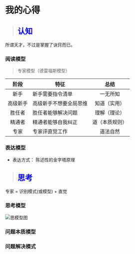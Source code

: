 # 我的心得

>## <font face="微软雅黑" color="blue" size="5">认知</font>
所谓天才，不过是掌握了诀窍而已。

### 阅读模型
>专家模型（德雷福斯模型）
 
| 阶段 | 特征 | 总结 |  
| :-: | - | :-: |  
| 新手 | 新手需要指令清单| 一无所知 |  
| 高级新手 | 高级新手不想要全局思维 | 知道（实用） |  
| 胜任者 | 胜任者能够解决问题 | 理解（理论） |  
| 精通者 | 精通者能够自我纠正 | 道（本质规则） |  
| 专家 | 专家评直觉工作 | 道法自然 |  

### 表达模型
* 表达方式：
	陈述性的金字塔原理


>## <font face="微软雅黑" color="blue" size="5">思考</font>
专家 = 识别模式(或模型) + 直觉

### 思考模型
![思模型图](https://github.com/xiaohc/wisdom/blob/master/resources/LearningModel.png?raw=true)


### 问题本质模型

### 问题解决模式
